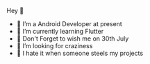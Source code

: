 Hey 👋


- 🔭 I’m a Android Developer at present 
- 🌱 I’m currently learning Flutter 
- 🎂 Don't Forget to wish me on 30th July 
- 👯 I’m looking for craziness
- 🤔 I hate it when someone steels my projects 


